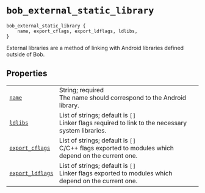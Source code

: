 # `bob_external_static_library`

```bp
bob_external_static_library {
    name, export_cflags, export_ldflags, ldlibs,
}
```

External libraries are a method of linking with Android libraries defined
outside of Bob.

## Properties

|                                                                    |                                                                                                       |
| ------------------------------------------------------------------ | ----------------------------------------------------------------------------------------------------- |
| [`name`](properties/common_properties.md#name)                     | String; required<br>The name should correspond to the Android library.                                |
| [`ldlibs`](properties/legacy_properties.md#ldlibs)                 | List of strings; default is `[]`<br>Linker flags required to link to the necessary system libraries.  |
| [`export_cflags`](properties/legacy_properties.md#export_cflags)   | List of strings; default is `[]`<br>C/C++ flags exported to modules which depend on the current one.  |
| [`export_ldflags`](properties/legacy_properties.md#export_ldflags) | List of strings; default is `[]`<br>Linker flags exported to modules which depend on the current one. |

